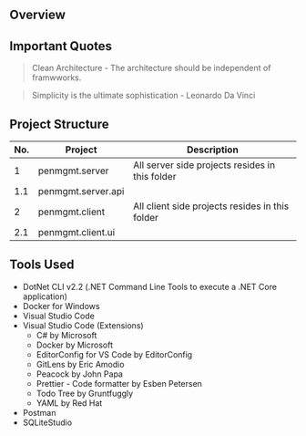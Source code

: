 ## Overview



## Important Quotes
> Clean Architecture - 
>   The architecture should be independent of framwworks.

> Simplicity is the ultimate sophistication - Leonardo Da Vinci


## Project Structure
No. | Project | Description
--|--------|------------
1|penmgmt.server|All server side projects resides in this folder
1.1|penmgmt.server.api|
2|penmgmt.client|All client side projects resides in this folder
2.1|penmgmt.client.ui|


## Tools Used
- DotNet CLI v2.2 (.NET Command Line Tools to execute a .NET Core application)
- Docker for Windows
- Visual Studio Code
- Visual Studio Code (Extensions)
    - C# by Microsoft
    - Docker by Microsoft
    - EditorConfig for VS Code by EditorConfig
    - GitLens by Eric Amodio
    - Peacock by John Papa
    - Prettier - Code formatter by Esben Petersen
    - Todo Tree by Gruntfuggly
    - YAML by Red Hat
- Postman
- SQLiteStudio